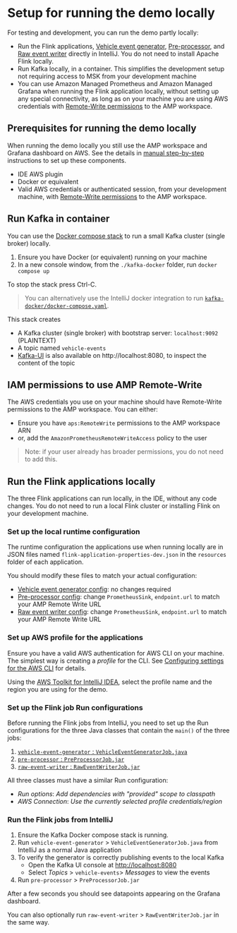 # Setup for running the demo locally

For testing and development, you can run the demo partly locally:

* Run the Flink applications, [Vehicle event generator](./vehicle-event-generator), [Pre-processor](./pre-processor),
  and [Raw event writer](./raw-event-writer) directly in IntelliJ. You do not need to install Apache Flink locally.
* Run Kafka locally, in a container. This simplifies the development setup not requiring access to MSK from
  your development machine
* You can use Amazon Managed Prometheus and Amazon Managed Grafana when running the Flink application locally, without
  setting up any special connectivity, as long as on your machine you are using AWS credentials with
  [Remote-Write permissions](#iam-permissions-to-use-amp-remote-write) to the AMP workspace.

## Prerequisites for running the demo locally

When running the demo locally you still use the AMP workspace and Grafana dashboard on AWS.
See the details in [manual step-by-step](manual-step-by-step.md) instructions to set up these components.

* IDE AWS plugin
* Docker or equivalent
* Valid AWS credentials or authenticated session, from your development machine, with
  [Remote-Write permissions](#iam-permissions-to-use-amp-remote-write) to the AMP workspace.


## Run Kafka in container

You can use the [Docker compose stack](./kafka-docker) to run a small Kafka cluster (single broker) locally.

1. Ensure you have Docker (or equivalent) running on your machine
2. In a new console window, from the `./kafka-docker` folder, run `docker compose up`

To stop the stack press Ctrl-C.

> You can alternatively use the IntelliJ docker integration to run
> [`kafka-docker/docker-compose.yaml`](./kafka-docker/docker-compose.yaml).

This stack creates
* A Kafka cluster (single broker) with bootstrap server: `localhost:9092` (PLAINTEXT)
* A topic named `vehicle-events`
* [Kafka-UI](https://github.com/provectus/kafka-ui) is also available on http://localhost:8080, to inspect the content of the topic


## IAM permissions to use AMP Remote-Write

The AWS credentials you use on your machine should have Remote-Write permissions to the AMP workspace.
You can either:
* Ensure you have `aps:RemoteWrite` permissions to the AMP workspace ARN
* or, add the `AmazonPrometheusRemoteWriteAccess` policy to the user

> Note: if your user already has broader permissions, you do not need to add this.

## Run the Flink applications locally

The three Flink applications can run locally, in the IDE, without any code changes.
You do not need to run a local Flink cluster or installing Flink on your development machine.

### Set up the local runtime configuration

The runtime configuration the applications use when running locally are in JSON files named
`flink-application-properties-dev.json` in the `resources` folder of each application.

You should modify these files to match your actual configuration:
* [Vehicle event generator config](vehicle-event-generator/src/main/resources/flink-application-properties-dev.json):
  no changes required
* [Pre-processor config](pre-processor/src/main/resources/flink-application-properties-dev.json):
  change `PrometheusSink`, `endpoint.url` to match your AMP Remote Write URL
* [Raw event writer config](raw-event-writer/src/main/resources/flink-application-properties-dev.json):
  change `PrometheusSink`, `endpoint.url` to match your AMP Remote Write URL

### Set up AWS profile for the applications

Ensure you have a valid AWS authentication for AWS CLI on your machine. The simplest way is creating a *profile* for the CLI.
See [Configuring settings for the AWS CLI](https://docs.aws.amazon.com/cli/v1/userguide/cli-chap-configure.html) for details.

Using the [AWS Toolkit for IntelliJ IDEA](https://aws.amazon.com/intellij/), select the profile name and the region
you are using for the demo.

### Set up the Flink job Run configurations

Before running the Flink jobs from IntelliJ, you need to set up the Run configurations for the three Java classes that
contain the `main()` of the three jobs:
1. [`vehicle-event-generator` : `VehicleEventGeneratorJob.java`](../vehicle-event-generator/src/main/java/com/amazonaws/examples/flink/VehicleEventGeneratorJob.java)
2. [`pre-processor` : `PreProcessorJob.jar`](../pre-processor/src/main/java/com/amazonaws/examples/flink/PreProcessorJob.java)
3. [`raw-event-writer` : `RawEventWriterJob.jar`](../raw-event-writer/src/main/java/com/amazonaws/examples/flink/RawEventWriterJob.java)

All three classes must have a similar Run configuration:
* *Run options*: *Add dependencies with "provided" scope to classpath*
* *AWS Connection*: *Use the currently selected profile credentials/region*

### Run the Flink jobs from IntelliJ

1. Ensure the Kafka Docker compose stack is running.
2. Run `vehicle-event-generator` > `VehicleEventGeneratorJob.java` from IntelliJ as a normal Java application
3. To verify the generator is correctly publishing events to the local Kafka
   * Open the Kafka UI console at [http://localhost:8080](http://localhost:8080)
   * Select *Topics* > `vehicle-events`> *Messages* to view the events
4. Run `pre-processor` > `PreProcessorJob.jar`

After a few seconds you should see datapoints appearing on the Grafana dashboard.

You can also optionally run `raw-event-writer` > `RawEventWriterJob.jar` in the same way.
